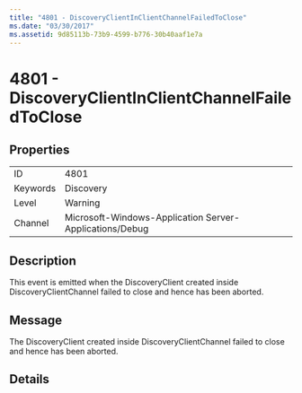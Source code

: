 ```yaml
---
title: "4801 - DiscoveryClientInClientChannelFailedToClose"
ms.date: "03/30/2017"
ms.assetid: 9d85113b-73b9-4599-b776-30b40aaf1e7a
---
```

# 4801 - DiscoveryClientInClientChannelFailedToClose
## Properties  


|||  
|-|-|  
|ID|4801|  
|Keywords|Discovery|  
|Level|Warning|  
|Channel|Microsoft-Windows-Application Server-Applications/Debug|  

## Description  
 This event is emitted when the DiscoveryClient created inside DiscoveryClientChannel failed to close and hence has been aborted.  

## Message  
 The DiscoveryClient created inside DiscoveryClientChannel failed to close and hence has been aborted.  

## Details
